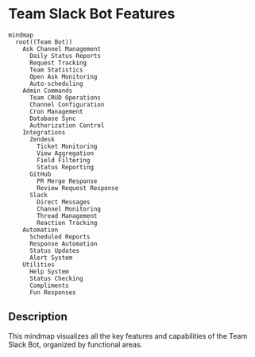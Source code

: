 # Team Slack Bot Features

```mermaid
mindmap
  root((Team Bot))
    Ask Channel Management
      Daily Status Reports
      Request Tracking
      Team Statistics
      Open Ask Monitoring
      Auto-scheduling
    Admin Commands
      Team CRUD Operations
      Channel Configuration
      Cron Management
      Database Sync
      Authorization Control
    Integrations
      Zendesk
        Ticket Monitoring
        View Aggregation
        Field Filtering
        Status Reporting
      GitHub
        PR Merge Response
        Review Request Response
      Slack
        Direct Messages
        Channel Monitoring
        Thread Management
        Reaction Tracking
    Automation
      Scheduled Reports
      Response Automation
      Status Updates
      Alert System
    Utilities
      Help System
      Status Checking
      Compliments
      Fun Responses
```

## Description

This mindmap visualizes all the key features and capabilities of the Team Slack Bot, organized by functional areas.
